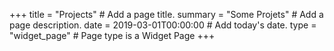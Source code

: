 +++
title = "Projects"  # Add a page title.
summary = "Some Projets"  # Add a page description.
date = 2019-03-01T00:00:00  # Add today's date.
type = "widget_page"  # Page type is a Widget Page
+++